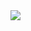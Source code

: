 <img src="https://capsule-render.vercel.app/api?type=cylinder&color=auto&height=300&section=header&text=HELLO!%20&fontSize=90" />

